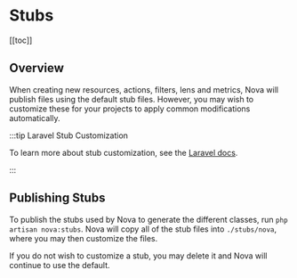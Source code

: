 # Stubs

[[toc]]

## Overview

When creating new resources, actions, filters, lens and metrics, Nova will publish files using the default stub files. However, you may wish to customize these for your projects to apply common modifications automatically.

:::tip Laravel Stub Customization

To learn more about stub customization, see the [Laravel docs](https://laravel.com/docs/master/artisan#stub-customization).

:::

## Publishing Stubs

To publish the stubs used by Nova to generate the different classes, run `php artisan nova:stubs`. Nova will copy all of the stub files into `./stubs/nova`, where you may then customize the files.

If you do not wish to customize a stub, you may delete it and Nova will continue to use the default.
